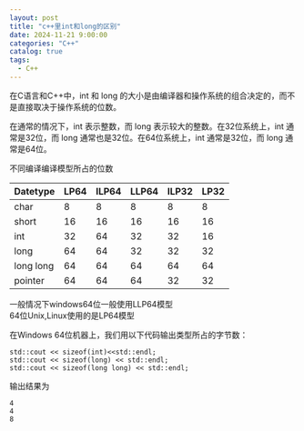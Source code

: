 ```yaml
---
layout: post
title: "c++里int和long的区别"
date: 2024-11-21 9:00:00
categories: "C++"
catalog: true
tags:
  - C++
---
```



在C语言和C++中，int 和 long 的大小是由编译器和操作系统的组合决定的，而不是直接取决于操作系统的位数。

在通常的情况下，int 表示整数，而 long 表示较大的整数。在32位系统上，int 通常是32位，而 long 通常也是32位。在64位系统上，int 通常是32位，而 long 通常是64位。

不同编译编译模型所占的位数  

  |Datetype|LP64|ILP64|LLP64|ILP32|LP32|  
  |--|--|--|--|--|--|
  |char|8|8|8|8|8|  
  |short|16|16|16|16|16|  
  |int|32|64|32|32|16|  
  |long|64|64|32|32|32|  
  |long long|64|64|64|64|64|  
  |pointer|64|64|64|32|32|  

一般情况下windows64位一般使用LLP64模型  
64位Unix,Linux使用的是LP64模型  

在Windows 64位机器上，我们用以下代码输出类型所占的字节数：  

    std::cout << sizeof(int)<<std::endl;
    std::cout << sizeof(long) << std::endl;
    std::cout << sizeof(long long) << std::endl;

输出结果为  

    4
    4
    8